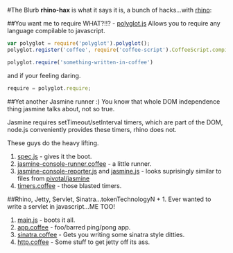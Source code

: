 #The Blurb
**rhino-hax** is what it says it is, a bunch of hacks...with [rhino](https://github.com/mozilla/rhino):

##You want me to require WHAT?!!? - [polyglot.js](rhino-hax/blob/master/modules/polyglot.js)
Allows you to require any language compilable to javascript.

```javascript
var polyglot = require('polyglot').polyglot();
polyglot.register('coffee', require('coffee-script').CoffeeScript.compile);

polyglot.require('something-written-in-coffee')
```

and if your feeling daring.

```javascript
require = polyglot.require;
```

##Yet another Jasmine runner :)
You know that whole DOM independence thing jasmine talks about, not so true.

Jasmine requires setTimeout/setInterval timers, which are part of the DOM, node.js
conveniently provides these timers, rhino does not.

These guys do the heavy lifting.

1. [spec.js](rhino-hax/blob/master/spec.js) - gives it the boot.
2. [jasmine-console-runner.coffee](rhino-hax/blob/master/modules/jasmine-console-runner.coffee) - a little runner.
3. [jasmine-console-reporter.js](rhino-hax/blob/master/modules/jasmine-console-reporter.js) and [jasmine.js](rhino-hax/blob/master/modules/jasmine.js) - looks suprisingly similar to files from [pivotal/jasmine](https://github.com/pivotal/jasmine)
4. [timers.coffee](rhino-hax/blob/master/modules/timers.coffee) - those blasted timers.

##Rhino, Jetty, Servlet, Sinatra...tokenTechnologyN + 1.
Ever wanted to write a servlet in javascript...ME TOO!

1. [main.js](rhino-hax/blob/master/main.js) - boots it all.
2. [app.coffee](rhino-hax/blob/master/app.coffee) - foo/barred ping/pong app.
3. [sinatra.coffee](rhino-hax/blob/master/modules/sinatra.coffee) - Gets you writing some sinatra style ditties.
4. [http.coffee](rhino-hax/blob/master/modules/http.coffee) - Some stuff to get jetty off its ass.

